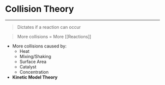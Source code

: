 # Collision Theory
---
> Dictates if a reaction can occur

> More collisions = More [[Reactions]]
- More collisions caused by:
	- Heat
	- Mixing/Shaking
	- Surface Area
	- Catalyst
	- Concentration
- **Kinetic Model Theory**